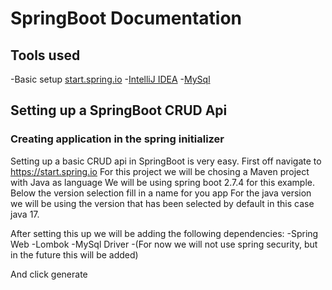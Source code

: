 # SpringBoot Documentation


## Tools used
  -Basic setup [start.spring.io](https://start.spring.io)
  -[IntelliJ IDEA](https://www.jetbrains.com/idea/)
  -[MySql](https://www.mysql.com)

## Setting up a SpringBoot CRUD Api

### Creating application in the spring initializer
  Setting up a basic CRUD api in SpringBoot is very easy. 
  First off navigate to https://start.spring.io
  For this project we will be chosing a Maven project with Java as language
  We will be using spring boot 2.7.4 for this example. Below the version selection fill in a name for you app
  For the java version we will be using the version that has been selected by default in this case java 17.
  
  After setting this up we will be adding the following dependencies:
    -Spring Web
    -Lombok
    -MySql Driver
    -(For now we will not use spring security, but in the future this will be added)
    
  And click generate
 
  
  
  
